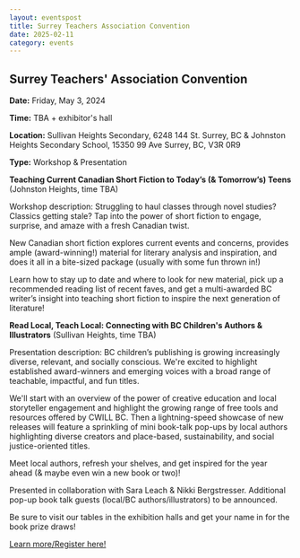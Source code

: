 ```yaml
---
layout: eventspost
title: Surrey Teachers Association Convention
date: 2025-02-11
category: events
---
```


## Surrey Teachers' Association Convention

**Date:** Friday, May 3, 2024

**Time:** TBA + exhibitor's hall

**Location:** Sullivan Heights Secondary, 6248 144 St. Surrey, BC & Johnston Heights Secondary School, 15350 99 Ave Surrey, BC, V3R 0R9

**Type:** Workshop & Presentation

**Teaching Current Canadian Short Fiction to Today’s (& Tomorrow’s) Teens** (Johnston Heights, time TBA)

Workshop description: Struggling to haul classes through novel studies? Classics getting stale? Tap into the power of short fiction to engage, surprise, and amaze with a fresh Canadian twist.

New Canadian short fiction explores current events and concerns, provides ample (award-winning!) material for literary analysis and inspiration, and does it all in a bite-sized package (usually with some fun thrown in!) 

Learn how to stay up to date and where to look for new material, pick up a recommended reading list of recent faves, and get a multi-awarded BC writer’s insight into teaching short fiction to inspire the next generation of literature!


**Read Local, Teach Local: Connecting with BC Children's Authors & Illustrators** (Sullivan Heights, time TBA)

Presentation description: BC children’s publishing is growing increasingly diverse, relevant, and socially conscious. We're excited to highlight established award-winners and emerging voices with a broad range of teachable, impactful, and fun titles.

We'll start with an overview of the power of creative education and local storyteller engagement and highlight the growing range of free tools and resources offered by CWILL BC. Then a lightning-speed showcase of new releases will feature a sprinkling of mini book-talk pop-ups by local authors highlighting diverse creators and place-based, sustainability, and social justice-oriented titles.

Meet local authors, refresh your shelves, and get inspired for the year ahead (& maybe even win a new book or two)!

Presented in collaboration with Sara Leach & Nikki Bergstresser. Additional pop-up book talk guests (local/BC authors/illustrators) to be announced.

Be sure to visit our tables in the exhibition halls and get your name in for the book prize draws! 

[Learn more/Register here!](https://www.staconvention.ca/)


